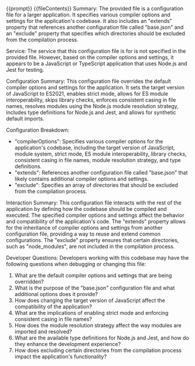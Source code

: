 {{prompt}}
{{fileContents}}
Summary:
The provided file is a configuration file for a larger application. It specifies various compiler options and settings for the application's codebase. It also includes an "extends" property that references another configuration file called "base.json" and an "exclude" property that specifies which directories should be excluded from the compilation process.

Service:
The service that this configuration file is for is not specified in the provided file. However, based on the compiler options and settings, it appears to be a JavaScript or TypeScript application that uses Node.js and Jest for testing.

Configuration Summary:
This configuration file overrides the default compiler options and settings for the application. It sets the target version of JavaScript to ES2021, enables strict mode, allows for ES module interoperability, skips library checks, enforces consistent casing in file names, resolves modules using the Node.js module resolution strategy, includes type definitions for Node.js and Jest, and allows for synthetic default imports.

Configuration Breakdown:
- "compilerOptions": Specifies various compiler options for the application's codebase, including the target version of JavaScript, module system, strict mode, ES module interoperability, library checks, consistent casing in file names, module resolution strategy, and type definitions.
- "extends": References another configuration file called "base.json" that likely contains additional compiler options and settings.
- "exclude": Specifies an array of directories that should be excluded from the compilation process.

Interaction Summary:
This configuration file interacts with the rest of the application by defining how the codebase should be compiled and executed. The specified compiler options and settings affect the behavior and compatibility of the application's code. The "extends" property allows for the inheritance of compiler options and settings from another configuration file, providing a way to reuse and extend common configurations. The "exclude" property ensures that certain directories, such as "node_modules", are not included in the compilation process.

Developer Questions:
Developers working with this codebase may have the following questions when debugging or changing this file:
1. What are the default compiler options and settings that are being overridden?
2. What is the purpose of the "base.json" configuration file and what additional options does it provide?
3. How does changing the target version of JavaScript affect the compatibility of the application?
4. What are the implications of enabling strict mode and enforcing consistent casing in file names?
5. How does the module resolution strategy affect the way modules are imported and resolved?
6. What are the available type definitions for Node.js and Jest, and how do they enhance the development experience?
7. How does excluding certain directories from the compilation process impact the application's functionality?